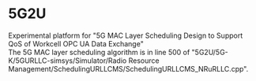 # 5G2U
Experimental platform for "5G MAC Layer Scheduling Design to Support QoS  of Workcell OPC UA Data Exchange"            
The 5G MAC layer scheduling algorithm is in line 500 of "5G2U/5G-K/5GURLLC-simsys/Simulator/Radio Resource Management/SchedulingURLLCMS/SchedulingURLLCMS_NRuRLLC.cpp". 
